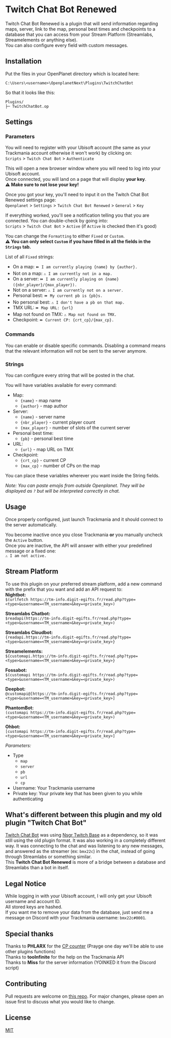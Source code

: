 # Twitch Chat Bot Renewed

Twitch Chat Bot Renewed is a plugin that will send information regarding maps, server, link to the map, personal best times and checkpoints to a database that you can access from your Stream Platform (Streamlabs, Streamelements or anything else).  
You can also configure every field with custom messages.

## Installation

Put the files in your OpenPlanet directory which is located here:  
```
C:\Users\<username>\OpenplanetNext\Plugins\TwitchChatBot
```

So that it looks like this:  
```
Plugins/
├─ TwitchChatBot.op
```

## Settings
### Parameters
You will need to register with your Ubisoft account (the same as your Trackmania account otherwise it won't work) by clicking on:  
`Scripts` > `Twitch Chat Bot` > `Authenticate`

This will open a new browser window where you will need to log into your Ubisoft account.  
Once connected, you will land on a page that will display **your key**.  
**⚠ Make sure to not lose your key!**

Once you got your key, you'll need to input it on the Twitch Chat Bot Renewed settings page:  
`Openplanet` > `Settings` > `Twitch Chat Bot Renewed` > `General` > `Key`

If everything worked, you'll see a notification telling you that you are connected. You can double-check by going into:  
`Scripts` > `Twitch Chat Bot` > `Active` (if `Active` is checked then it's good)

You can change the `Formatting` to either `Fixed` or `Custom`.  
**⚠ You can only select `Custom` if you have filled in all the fields in the `Strings` tab.**

List of all `Fixed` strings:
- On a map: `⏩ I am currently playing {name} by {author}.`
- Not on a map: `⚠ I am currently not in a map.`
- On a server: `⏩ I am currently playing on {name} ({nbr_player}/{max_player}).`
- Not on a server: `⚠ I am currently not on a server.`
- Personal best: `⏩ My current pb is {pb}s.`
- No personal best: `⚠ I don't have a pb on that map.`
- TMX URL: `⏩ Map URL: {url}`
- Map not found on TMX: `⚠ Map not found on TMX.`
- Checkpoint: `⏩ Current CP: {crt_cp}/{max_cp}.`

### Commands
You can enable or disable specific commands. Disabling a command means that the relevant information will not be sent to the server anymore.

### Strings
You can configure every string that will be posted in the chat.

You will have variables available for every command:
- Map:
    - `{name}` - map name
    - `{author}` - map author
- Server:
    - `{name}` - server name
    - `{nbr_player}` - current player count
    - `{max_player}` - number of slots of the current server
- Personal best time:
    - `{pb}` - personal best time
- URL:
    - `{url}` - map URL on TMX
- Checkpoint:
    - `{crt_cp}` - current CP
    - `{max_cp}` - number of CPs on the map

You can place these variables wherever you want inside the String fields.

_Note: You can paste emojis from outside Openplanet. They will be displayed as `?` but will be interpreted correctly in chat._

## Usage
Once properly configured, just launch Trackmania and it should connect to the server automatically.

You become inactive once you close Trackmania **or** you manually uncheck the `Active` button.  
Once you are inactive, the API will answer with either your predefined message or a fixed one:  
`⚠ I am not active.`

## Stream Platform
To use this plugin on your preferred stream platform, add a new command with the prefix that you want and add an API request to:  
**Nightbot:**  
`$(urlfetch https://tm-info.digit-egifts.fr/read.php?type=<type>&username=<TM_username>&key=<private_key>)`

**Streamlabs Chatbot:**  
`$readapi(https://tm-info.digit-egifts.fr/read.php?type=<type>&username=<TM_username>&key=<private_key>)`

**Streamlabs Cloudbot:**  
`{readapi.https://tm-info.digit-egifts.fr/read.php?type=<type>&username=<TM_username>&key=<private_key>}`

**Streamelements:**  
`${customapi.https://tm-info.digit-egifts.fr/read.php?type=<type>&username=<TM_username>&key=<private_key>}`

**Fossabot:**  
`$(customapi https://tm-info.digit-egifts.fr/read.php?type=<type>&username=<TM_username>&key=<private_key>)`

**Deepbot:**  
`@customapi@[https://tm-info.digit-egifts.fr/read.php?type=<type>&username=<TM_username>&key=<private_key>]`

**PhantomBot:**  
`(customapi https://tm-info.digit-egifts.fr/read.php?type=<type>&username=<TM_username>&key=<private_key>)`

**Ohbot:**  
`[customapi https://tm-info.digit-egifts.fr/read.php?type=<type>&username=<TM_username>&key=<private_key>]`

*Parameters:*
- Type
    - `map`
    - `server`
    - `pb`
    - `url`
    - `cp`
- Username: Your Trackmania username
- Private key: Your private key that has been given to you while authenticating

## What's different between this plugin and my old plugin "Twitch Chat Bot"
[Twitch Chat Bot](https://openplanet.nl/files/113) was using [Nsgr Twitch Base](https://openplanet.nl/files/93) as a dependency, so it was still using the old plugin format. It was also working in a completely different way. It was connecting to the chat and was listening to any new messages, and answered as the streamer (ex: `bmx22c`) in the chat, instead of going through Streamlabs or something similar.  
This **Twitch Chat Bot Renewed** is more of a bridge between a database and Streamlabs than a bot in itself.

## Legal Notice
While logging in with your Ubisoft account, I will only get your Ubisoft username and account ID.  
All stored keys are hashed.  
If you want me to remove your data from the database, just send me a message on Discord with your Trackmania username: `bmx22c#0001`.

## Special thanks
Thanks to **PHLARX** for the [CP counter](https://openplanet.nl/files/79) (Prayge one day we'll be able to use other plugins functions)  
Thanks to **tooInfinite** for the help on the Trackmania API  
Thanks to **Miss** for the server information (YOINKED it from the Discord script)


## Contributing
Pull requests are welcome on [this repo](https://github.com/bmx22c/Plugin_TwitchChatBotRenewed). For major changes, please open an issue first to discuss what you would like to change.

## License
[MIT](https://choosealicense.com/licenses/mit/)